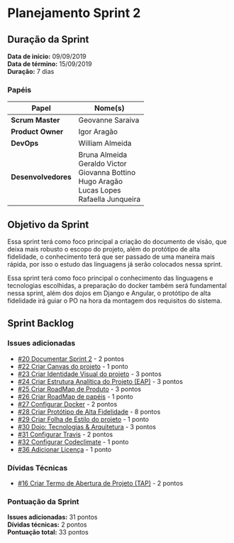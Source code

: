 # Planejamento Sprint 2

## Duração da Sprint

**Data de início:** 09/09/2019  
**Data de término:** 15/09/2019  
**Duração:** 7 dias  

### Papéis

|Papel|Nome(s)|
|--|--|
|**Scrum Master**|Geovanne Saraiva|
|**Product Owner**|Igor Aragão|
|**DevOps**|William Almeida|
|**Desenvolvedores**|Bruna Almeida </br> Geraldo Victor </br> Giovanna Bottino </br> Hugo Aragão </br> Lucas Lopes </br> Rafaella Junqueira|

## Objetivo da Sprint

Essa sprint terá como foco principal a criação do documento de visão, que deixa mais robusto o escopo do projeto, além do protótipo de alta fidelidade, o conhecimento terá que ser passado de uma maneira mais rápida, por isso o estudo das linguagens já serão colocados nessa sprint.  

Essa sprint terá como foco principal o conhecimento das linguagens e tecnologias escolhidas, a preparação do docker também será fundamental nessa sprint, além dos dojos em Django e Angular, o protótipo de alta fidelidade irá guiar o PO na hora da montagem dos requisitos do sistema.

## Sprint Backlog

### Issues adicionadas

- [#20 Documentar Sprint 2](https://github.com/fga-eps-mds/2019.2-Grupo7/issues/20) - 2 pontos
- [#22 Criar Canvas do projeto](https://github.com/fga-eps-mds/2019.2-Grupo7/issues/22) - 1 ponto
- [#23 Criar Identidade Visual do projeto](https://github.com/fga-eps-mds/2019.2-Grupo7/issues/23) - 3 pontos
- [#24 Criar Estrutura Analítica do Projeto (EAP)](https://github.com/fga-eps-mds/2019.2-Grupo7/issues/24) - 3 pontos
- [#25 Criar RoadMap de Produto](https://github.com/fga-eps-mds/2019.2-Grupo7/issues/25) - 3 pontos
- [#26 Criar RoadMap de papéis](https://github.com/fga-eps-mds/2019.2-Grupo7/issues/26) - 1 ponto
- [#27 Configurar Docker](https://github.com/fga-eps-mds/2019.2-Grupo7/issues/27) - 2 pontos
- [#28 Criar Protótipo de Alta Fidelidade](https://github.com/fga-eps-mds/2019.2-Grupo7/issues/28) - 8 pontos
- [#29 Criar Folha de Estilo do projeto](https://github.com/fga-eps-mds/2019.2-Grupo7/issues/29) - 1 ponto
- [#30 Dojo: Tecnologias & Arquitetura](https://github.com/fga-eps-mds/2019.2-Grupo7/issues/30) - 3 pontos
- [#31 Configurar Travis](https://github.com/fga-eps-mds/2019.2-Grupo7/issues/31) - 2 pontos
- [#32 Configurar Codeclimate](https://github.com/fga-eps-mds/2019.2-Grupo7/issues/32) - 1 ponto
- [#36 Adicionar Licença](https://github.com/fga-eps-mds/2019.2-Grupo7/issues/36) - 1 ponto

### Dívidas Técnicas

- [#16 Criar Termo de Abertura de Projeto (TAP)](https://github.com/fga-eps-mds/2019.2-Grupo7/issues/16) - 2 pontos

### Pontuação da Sprint

**Issues adicionadas:** 31 pontos  
**Dívidas técnicas:** 2 pontos  
**Pontuação total:** 33 pontos  
